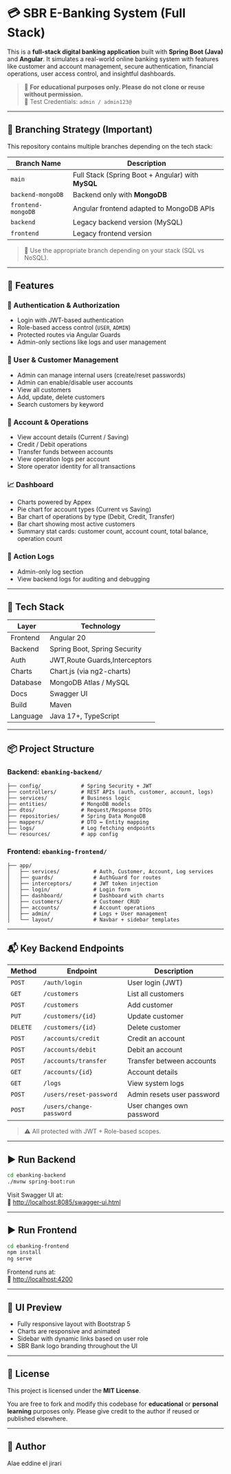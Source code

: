 # 💳 SBR E-Banking System (Full Stack)

This is a **full-stack digital banking application** built with **Spring Boot (Java)** and **Angular**. It simulates a real-world online banking system with features like customer and account management, secure authentication, financial operations, user access control, and insightful dashboards.

> 🧠 **For educational purposes only. Please do not clone or reuse without permission.**  
> 👤 Test Credentials: `admin / admin123@`

---

## 🌿 Branching Strategy (Important)

This repository contains multiple branches depending on the tech stack:

| Branch Name         | Description                                       |
|---------------------|---------------------------------------------------|
| `main`              | Full Stack (Spring Boot + Angular) with **MySQL** |
| `backend-mongoDB`   | Backend only with **MongoDB**                     |
| `frontend-mongoDB`  | Angular frontend adapted to MongoDB APIs          |
| `backend`           | Legacy backend version (MySQL)                    |
| `frontend`          | Legacy frontend version                           |

> 🧭 Use the appropriate branch depending on your stack (SQL vs NoSQL).

---

## 🚀 Features

### 🔐 Authentication & Authorization
- Login with JWT-based authentication
- Role-based access control (`USER`, `ADMIN`)
- Protected routes via Angular Guards
- Admin-only sections like logs and user management

### 👥 User & Customer Management
- Admin can manage internal users (create/reset passwords)
- Admin can enable/disable user accounts
- View all customers
- Add, update, delete customers
- Search customers by keyword

### 🧾 Account & Operations
- View account details (Current / Saving)
- Credit / Debit operations
- Transfer funds between accounts
- View operation logs per account
- Store operator identity for all transactions

### 📈 Dashboard
- Charts powered by Appex
- Pie chart for account types (Current vs Saving)
- Bar chart of operations by type (Debit, Credit, Transfer)
- Bar chart showing most active customers
- Summary stat cards: customer count, account count, total balance, operation count

### 📜 Action Logs
- Admin-only log section
- View backend logs for auditing and debugging

---

## 🧱 Tech Stack

| Layer    | Technology                    |
| -------- | ----------------------------- |
| Frontend | Angular 20                    |
| Backend  | Spring Boot, Spring Security  |
| Auth     | JWT,Route Guards,Interceptors |
| Charts   | Chart.js (via ng2-charts)     |
| Database | MongoDB Atlas / MySQL         |
| Docs     | Swagger UI                    |
| Build    | Maven                         |
| Language | Java 17+, TypeScript          |

---

## 📦 Project Structure

### Backend: `ebanking-backend/`

```
├── config/             # Spring Security + JWT
├── controllers/        # REST APIs (auth, customer, account, logs)
├── services/           # Business logic
├── entities/           # MongoDB models
├── dtos/               # Request/Response DTOs
├── repositories/       # Spring Data MongoDB
├── mappers/            # DTO ↔ Entity mapping
├── logs/               # Log fetching endpoints
└── resources/          # app config
```

### Frontend: `ebanking-frontend/`

```
├── app/
│   ├── services/           # Auth, Customer, Account, Log services
│   ├── guards/             # AuthGuard for routes
│   ├── interceptors/       # JWT token injection
│   ├── login/              # Login form
│   ├── dashboard/          # Dashboard with charts
│   ├── customers/          # Customer CRUD
│   ├── accounts/           # Account operations
│   ├── admin/              # Logs + User management
│   └── layout/             # Navbar + sidebar templates
```

---

## 📬 Key Backend Endpoints

| Method   | Endpoint                      | Description                |
|----------|-------------------------------|----------------------------|
| `POST`   | `/auth/login`                 | User login (JWT)           |
| `GET`    | `/customers`                  | List all customers         |
| `POST`   | `/customers`                  | Add customer               |
| `PUT`    | `/customers/{id}`             | Update customer            |
| `DELETE` | `/customers/{id}`             | Delete customer            |
| `POST`   | `/accounts/credit`            | Credit an account          |
| `POST`   | `/accounts/debit`             | Debit an account           |
| `POST`   | `/accounts/transfer`          | Transfer between accounts  |
| `GET`    | `/accounts/{id}`              | Account details            |
| `GET`    | `/logs`                       | View system logs           |
| `POST`   | `/users/reset-password`       | Admin resets user password |
| `POST`   | `/users/change-password`      | User changes own password  |

> ⚠️ All protected with JWT + Role-based scopes.

---

## ▶️ Run Backend

```bash
cd ebanking-backend
./mvnw spring-boot:run
```

Visit Swagger UI at:  
🔗 [http://localhost:8085/swagger-ui.html](http://localhost:8085/swagger-ui.html)

---

## ▶️ Run Frontend

```bash
cd ebanking-frontend
npm install
ng serve
```

Frontend runs at:  
🔗 [http://localhost:4200](http://localhost:4200)

---

## 🎨 UI Preview

- Fully responsive layout with Bootstrap 5
- Charts are responsive and animated
- Sidebar with dynamic links based on user role
- SBR Bank logo branding throughout the UI

---

## 📄 License

This project is licensed under the **MIT License**.

You are free to fork and modify this codebase for **educational** or **personal learning** purposes only. Please give credit to the author if reused or published elsewhere.

---

## 👤 Author

Alae eddine el jirari
